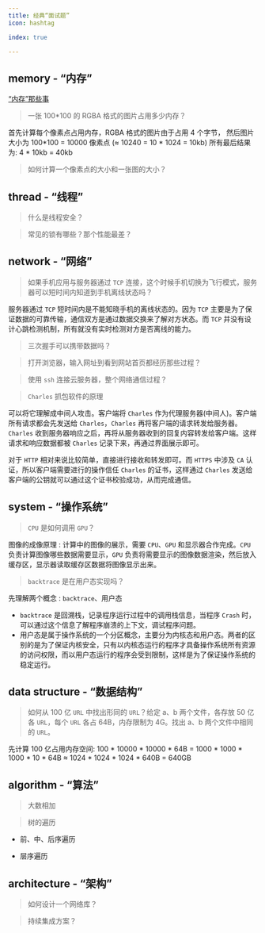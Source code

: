 ```yaml
---
title: 经典“面试题”
icon: hashtag

index: true

---
```


<!-- more -->

## memory - “内存”
 
  [“内存”那些事](memory.md)
  
> 一张 100*100 的 RGBA 格式的图片占用多少内存？

  首先计算每个像素点占用内存，RGBA 格式的图片由于占用 4 个字节，
  然后图片大小为 100*100 = 10000 像素点 (≈ 10240 = 10 * 1024 = 10kb)
  所有最后结果为: 4 * 10kb = 40kb
  
> 如何计算一个像素点的大小和一张图的大小？
  
## thread - “线程”

> 什么是线程安全？
  
> 常见的锁有哪些？那个性能最差？

## network - “网络”

> 如果手机应用与服务器通过 `TCP` 连接，这个时候手机切换为飞行模式，服务器可以短时间内知道到手机离线状态吗？

  服务器通过 `TCP` 短时间内是不能知晓手机的离线状态的。因为 `TCP` 主要是为了保证数据的可靠传输，通信双方是通过数据交换来了解对方状态。而 `TCP` 并没有设计心跳检测机制，所有就没有实时检测对方是否离线的能力。

> 三次握手可以携带数据吗？



> 打开浏览器，输入网址到看到网站首页都经历那些过程？

> 使用 `ssh` 连接云服务器，整个网络通信过程？

> `Charles` 抓包软件的原理

  可以将它理解成中间人攻击。客户端将 `Charles` 作为代理服务器(中间人)。客户端所有请求都会先发送给 `Charles`，`Charles` 再将客户端的请求转发给服务器。`Charles` 收到服务器响应之后，再将从服务器收到的回复内容转发给客户端。这样请求和响应数据都被 `Charles` 记录下来，再通过界面展示即可。
  
  对于 `HTTP` 相对来说比较简单，直接进行接收和转发即可。而 `HTTPS` 中涉及 `CA` 认证，所以客户端需要进行的操作信任 `Charles` 的证书，这样通过 `Charles` 发送给客户端的公钥就可以通过这个证书校验成功，从而完成通信。

## system - “操作系统”

> `CPU` 是如何调用 `GPU`？

  图像的成像原理 : 计算中的图像的展示，需要 `CPU`、`GPU` 和显示器合作完成。`CPU` 负责计算图像哪些数据需要显示，`GPU` 负责将需要显示的图像数据渲染，然后放入缓存区，显示器读取缓存区数据将图像显示出来。

> `backtrace` 是在用户态实现吗？

  先理解两个概念 : `backtrace`、用户态
  
  * `backtrace` 是回溯栈，记录程序运行过程中的调用栈信息，当程序 `Crash` 时，可以通过这个信息了解程序崩溃的上下文，调试程序问题。
  * 用户态是属于操作系统的一个分区概念，主要分为内核态和用户态。两者的区别的是为了保证内核安全，只有以内核态运行的程序才具备操作系统所有资源的访问权限，而以用户态运行的程序会受到限制，这样是为了保证操作系统的稳定运行。
  
## data structure - “数据结构”

> 如何从 100 亿 `URL` 中找出形同的 `URL`？给定 a、b 两个文件，各存放 50 亿各 `URL`，每个 `URL` 各占 64B，内存限制为 4G。找出 a、b 两个文件中相同的 `URL`。

  先计算 100 亿占用内存空间: 100 * 10000 * 10000 * 64B = 1000 * 1000 * 1000 * 10 * 64B
≈ 1024 * 1024 * 1024 * 640B = 640GB

## algorithm - “算法”

> 大数相加

> 树的遍历

  * 前、中、后序遍历
  
  * 层序遍历
  
## architecture - “架构”

> 如何设计一个网络库？

> 持续集成方案？